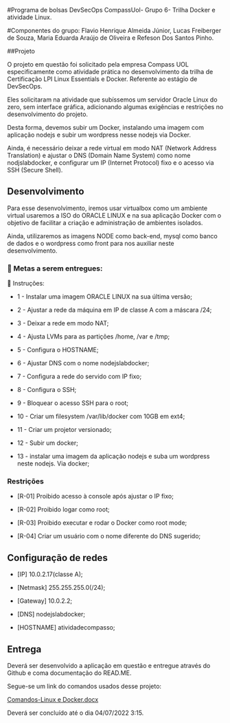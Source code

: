 #Programa de bolsas DevSecOps CompassUol- Grupo 6- Trilha Docker e atividade Linux. 

#Componentes do grupo: Flavio Henrique Almeida Júnior, Lucas Freiberger de Souza, Maria Eduarda Araújo de Oliveira e Refeson Dos Santos Pinho. 

 

##Projeto 

O projeto em questão foi solicitado pela empresa Compass UOL especificamente como atividade prática no desenvolvimento da trilha de Certificação LPI Linux Essentials e Docker. Referente ao estágio de DevSecOps. 
 

Eles solicitaram na atividade que subíssemos um servidor Oracle Linux do zero, sem interface gráfica, adicionando algumas exigências e restrições no desenvolvimento do projeto. 
 

Desta forma, devemos subir um Docker, instalando uma imagem com aplicação nodejs e subir um wordpress nesse nodejs via Docker. 

 
Ainda, é necessário deixar a rede virtual em modo NAT (Network Address Translation) e ajustar o DNS (Domain Name System) como nome nodjslabdocker, e configurar um IP (Internet Protocol) fixo e o acesso via SSH (Secure Shell). 
 

## Desenvolvimento 

Para esse desenvolvimento, iremos usar virtualbox como um ambiente virtual usaremos a ISO do ORACLE LINUX e na sua aplicação Docker com o objetivo de facilitar a criação e administração de ambientes isolados.  

 

Ainda, utilizaremos as imagens NODE como back-end, mysql como banco de dados e o wordpress como front para nos auxiliar neste desenvolvimento. 

 
 

### 🎯 Metas a serem entregues:
📝 Instruções:

- 1 - Instalar uma imagem ORACLE LINUX na sua última versão; 

- 2 - Ajustar a rede da máquina em IP de classe A com a máscara /24; 

- 3 - Deixar a rede em modo NAT; 

- 4 - Ajusta LVMs para as partições /home, /var e /tmp; 

- 5 - Configura o HOSTNAME; 

- 6 - Ajustar DNS com o nome nodejslabdocker; 

- 7 - Configura a rede do servido com IP fixo; 

- 8 - Configura o SSH; 

- 9 - Bloquear o acesso SSH para o root; 

- 10 - Criar um filesystem /var/lib/docker com 10GB em ext4; 

- 11 - Criar um projetor versionado; 

- 12 - Subir um docker; 

- 13 - instalar uma imagem da aplicação nodejs e suba um wordpress neste nodejs. Via docker; 


### Restrições  

- [R-01] Proibido acesso à console após ajustar o IP fixo; 

- [R-02] Proibido logar como root; 

- [R-03] Proibido executar e rodar o Docker como root mode; 

- [R-04] Criar um usuário com o nome diferente do DNS sugerido; 

 

## Configuração de redes  

- [IP] 10.0.2.17(classe A); 

- [Netmask] 255.255.255.0(/24); 

- [Gateway] 10.0.2.2; 

- [DNS] nodejslabdocker; 

- [HOSTNAME] atividadecompasso; 

## Entrega 

 
 

Deverá ser desenvolvido a aplicação em questão e entregue através do Github e coma documentação do READ.ME.  

 Segue-se um link do comandos usados desse projeto: 
 
[Comandos-Linux e Docker.docx](https://github.com/RefesonCompassUol/LabDockerNodeJs/files/9049532/Comandos-Linux.e.Docker.docx)


Deverá ser concluído até o dia 04/07/2022 3:15. 
